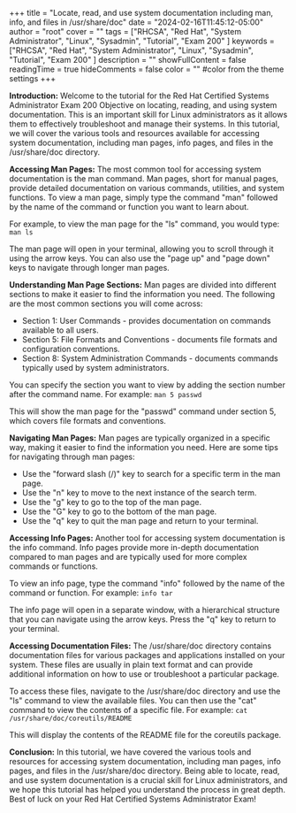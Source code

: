 +++
title = "Locate, read, and use system documentation including man, info, and files in /usr/share/doc"
date = "2024-02-16T11:45:12-05:00"
author = "root"
cover = ""
tags = ["RHCSA", "Red Hat", "System Administrator", "Linux", "Sysadmin", "Tutorial", "Exam 200" ]
keywords = ["RHCSA", "Red Hat", "System Administrator", "Linux", "Sysadmin", "Tutorial", "Exam 200" ]
description = ""
showFullContent = false
readingTime = true
hideComments = false
color = "" #color from the theme settings
+++



**Introduction:**
Welcome to the tutorial for the Red Hat Certified Systems Administrator Exam 200 Objective on locating, reading, and using system documentation. This is an important skill for Linux administrators as it allows them to effectively troubleshoot and manage their systems. In this tutorial, we will cover the various tools and resources available for accessing system documentation, including man pages, info pages, and files in the /usr/share/doc directory.

**Accessing Man Pages:**
The most common tool for accessing system documentation is the man command. Man pages, short for manual pages, provide detailed documentation on various commands, utilities, and system functions. To view a man page, simply type the command "man" followed by the name of the command or function you want to learn about.

For example, to view the man page for the "ls" command, you would type:
`man ls`

The man page will open in your terminal, allowing you to scroll through it using the arrow keys. You can also use the "page up" and "page down" keys to navigate through longer man pages.

**Understanding Man Page Sections:**
Man pages are divided into different sections to make it easier to find the information you need. The following are the most common sections you will come across:

- Section 1: User Commands - provides documentation on commands available to all users.
- Section 5: File Formats and Conventions - documents file formats and configuration conventions.
- Section 8: System Administration Commands - documents commands typically used by system administrators.

You can specify the section you want to view by adding the section number after the command name. For example:
`man 5 passwd`

This will show the man page for the "passwd" command under section 5, which covers file formats and conventions.

**Navigating Man Pages:**
Man pages are typically organized in a specific way, making it easier to find the information you need. Here are some tips for navigating through man pages:

- Use the "forward slash (/)" key to search for a specific term in the man page.
- Use the "n" key to move to the next instance of the search term.
- Use the "g" key to go to the top of the man page.
- Use the "G" key to go to the bottom of the man page.
- Use the "q" key to quit the man page and return to your terminal.

**Accessing Info Pages:**
Another tool for accessing system documentation is the info command. Info pages provide more in-depth documentation compared to man pages and are typically used for more complex commands or functions.

To view an info page, type the command "info" followed by the name of the command or function. For example:
`info tar`

The info page will open in a separate window, with a hierarchical structure that you can navigate using the arrow keys. Press the "q" key to return to your terminal.

**Accessing Documentation Files:**
The /usr/share/doc directory contains documentation files for various packages and applications installed on your system. These files are usually in plain text format and can provide additional information on how to use or troubleshoot a particular package.

To access these files, navigate to the /usr/share/doc directory and use the "ls" command to view the available files. You can then use the "cat" command to view the contents of a specific file. For example:
`cat /usr/share/doc/coreutils/README`

This will display the contents of the README file for the coreutils package.

**Conclusion:**
In this tutorial, we have covered the various tools and resources for accessing system documentation, including man pages, info pages, and files in the /usr/share/doc directory. Being able to locate, read, and use system documentation is a crucial skill for Linux administrators, and we hope this tutorial has helped you understand the process in great depth. Best of luck on your Red Hat Certified Systems Administrator Exam!